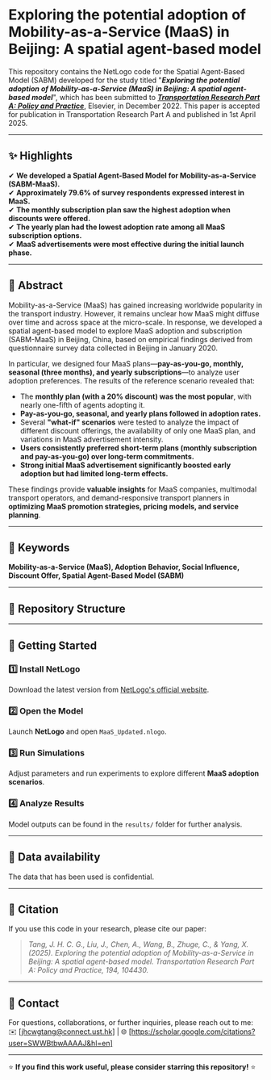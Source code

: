 # Exploring the potential adoption of Mobility-as-a-Service (MaaS) in Beijing: A spatial agent-based model
This repository contains the NetLogo code for the Spatial Agent-Based Model (SABM) developed for the study titled "**_Exploring the potential adoption of Mobility-as-a-Service (MaaS) in Beijing: A spatial agent-based model_**", which has been submitted to **_[Transportation Research Part A: Policy and Practice](https://www.sciencedirect.com/journal/transportation-research-part-a-policy-and-practice)_**, Elsevier, in December 2022. This paper is accepted for publication in Transportation Research Part A and published in 1st April 2025.  

---

## ✨ Highlights  
✔ **We developed a Spatial Agent-Based Model for Mobility-as-a-Service (SABM-MaaS).**  
✔ **Approximately 79.6% of survey respondents expressed interest in MaaS.**  
✔ **The monthly subscription plan saw the highest adoption when discounts were offered.**  
✔ **The yearly plan had the lowest adoption rate among all MaaS subscription options.**  
✔ **MaaS advertisements were most effective during the initial launch phase.**  

---

## 📖 Abstract  
Mobility-as-a-Service (MaaS) has gained increasing worldwide popularity in the transport industry. However, it remains unclear how MaaS might diffuse over time and across space at the micro-scale. In response, we developed a spatial agent-based model to explore MaaS adoption and subscription (SABM-MaaS) in Beijing, China, based on empirical findings derived from questionnaire survey data collected in Beijing in January 2020.  

In particular, we designed four MaaS plans—**pay-as-you-go, monthly, seasonal (three months), and yearly subscriptions**—to analyze user adoption preferences. The results of the reference scenario revealed that:  
- The **monthly plan (with a 20% discount) was the most popular**, with nearly one-fifth of agents adopting it.  
- **Pay-as-you-go, seasonal, and yearly plans followed in adoption rates.**  
- Several **"what-if" scenarios** were tested to analyze the impact of different discount offerings, the availability of only one MaaS plan, and variations in MaaS advertisement intensity.  
- **Users consistently preferred short-term plans (monthly subscription and pay-as-you-go) over long-term commitments.**  
- **Strong initial MaaS advertisement significantly boosted early adoption but had limited long-term effects.**  

These findings provide **valuable insights** for MaaS companies, multimodal transport operators, and demand-responsive transport planners in **optimizing MaaS promotion strategies, pricing models, and service planning**.  

---

## 🔑 Keywords  
**Mobility-as-a-Service (MaaS), Adoption Behavior, Social Influence, Discount Offer, Spatial Agent-Based Model (SABM)**  

---

## 📂 Repository Structure
---

## 🚀 Getting Started  

### 1️⃣ **Install NetLogo**  
Download the latest version from [NetLogo's official website](https://ccl.northwestern.edu/netlogo/).  

### 2️⃣ **Open the Model**  
Launch **NetLogo** and open `MaaS_Updated.nlogo`.  

### 3️⃣ **Run Simulations**  
Adjust parameters and run experiments to explore different **MaaS adoption scenarios**.  

### 4️⃣ **Analyze Results**  
Model outputs can be found in the `results/` folder for further analysis.  

---

## 📂 Data availability
The data that has been used is confidential.

---

## 📜 Citation  
If you use this code in your research, please cite our paper:  

> *Tang, J. H. C. G., Liu, J., Chen, A., Wang, B., Zhuge, C., & Yang, X. (2025). Exploring the potential adoption of Mobility-as-a-Service in Beijing: A spatial agent-based model. Transportation Research Part A: Policy and Practice, 194, 104430.*  

---

## 📧 Contact  
For questions, collaborations, or further inquiries, please reach out to me:  
✉️ [jhcwgtang@connect.ust.hk] | 🌐 [https://scholar.google.com/citations?user=SWWBtbwAAAAJ&hl=en]  

---

⭐ **If you find this work useful, please consider starring this repository!** ⭐

